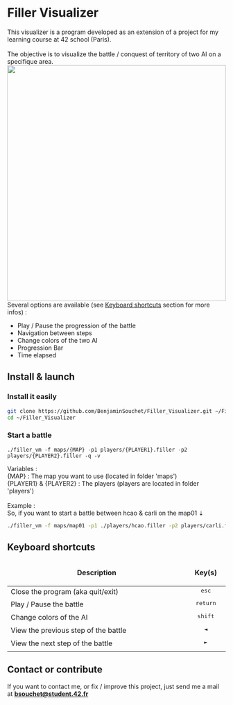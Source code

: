 # Filler Visualizer

This visualizer is a program developed as an extension of a project for my learning course at 42 school (Paris).<br /><br />
The objective is to visualize the battle / conquest of territory of two AI on a specifique area.<br />
<img align="center" src="https://raw.githubusercontent.com/BenjaminSouchet/Filler_Visualizer/master/visualizer/assets/images/visualizer.gif?token=AQPLEJCwLAqHszv7J7Nw19XqIXDy0HGeks5Y4pZMwA%3D%3D" width="100%" height="544px" />
<br />
Several options are available (see [Keyboard shortcuts](https://github.com/BenjaminSouchet/Filler_Visualizer#keyboard-shortcuts) section for more infos) :
* Play / Pause the progression of the battle
* Navigation between steps
* Change colors of the two AI
* Progression Bar
* Time elapsed

## Install & launch

### Install it easily

```bash
git clone https://github.com/BenjaminSouchet/Filler_Visualizer.git ~/Filler_Visualizer
cd ~/Filler_Visualizer
```

### Start a battle

```
./filler_vm -f maps/{MAP} -p1 players/{PLAYER1}.filler -p2 players/{PLAYER2}.filler -q -v
```
Variables :<br />
{MAP} : The map you want to use (located in folder 'maps')<br />
{PLAYER1} & {PLAYER2} : The players (players are located in folder 'players')<br /><br />
Example :<br />
So, if you want to start a battle between hcao & carli on the map01 ⇣

```bash
./filler_vm -f maps/map01 -p1 ./players/hcao.filler -p2 players/carli.filler -q -v
```

## Keyboard shortcuts

<table width="100%">
<thead>
<tr>
<td width="65%" height="60px" align="center" cellpadding="0">
<strong>Description</strong>
</td>
<td width="10%" align="center" cellpadding="0">
<span style="width:70px">&nbsp;</span><strong>Key(s)</strong><span style="width:50px">&nbsp;</span>
</td>
</tr>
</thead>
<tbody>
<tr>
<td valign="top" height="30px">Close the program (aka quit/exit)</td>
<td valign="top" align="center"><kbd>&nbsp;esc&nbsp;</kbd></td>
</tr>
<tr>
<td valign="top" height="30px">Play / Pause the battle</td>
<td valign="top" align="center"><kbd>&nbsp;return&nbsp;</kbd></td>
</tr>
<tr>
<td valign="top" height="30px">Change colors of the AI</td>
<td valign="top" align="center"><kbd>&nbsp;shift&nbsp;</kbd></td>
</tr>
<tr>
<td valign="top" height="30px">View the previous step of the battle</td>
<td valign="top" align="center"><kbd>&nbsp;◄&nbsp;</kbd></td>
</tr>
<tr>
<td valign="top" height="30px">View the next step of the battle</td>
<td valign="top" align="center"><kbd>&nbsp;►&nbsp;</kbd></td>
</tr>
</tbody>
</table>

## Contact or contribute

If you want to contact me, or fix / improve this project, just send me a mail at **bsouchet@student.42.fr**
